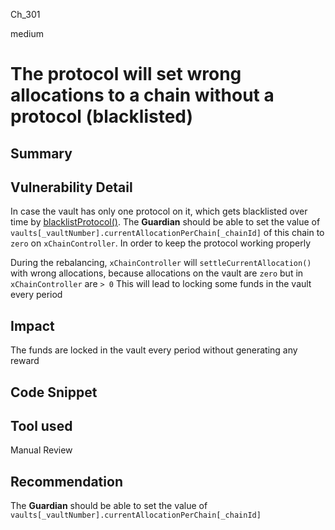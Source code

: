 Ch_301

medium

# The protocol will set wrong allocations to a chain without a protocol (blacklisted)

## Summary

## Vulnerability Detail
In case the vault has only one protocol on it, which gets blacklisted over time by [blacklistProtocol()](https://github.com/sherlock-audit/2023-01-derby/blob/main/derby-yield-optimiser/contracts/Vault.sol#L477-L483).
The **Guardian** should be able to set the value of `vaults[_vaultNumber].currentAllocationPerChain[_chainId]` of this chain to `zero` on `xChainController`.
In order to keep the protocol working properly

During the rebalancing, `xChainController` will `settleCurrentAllocation()` with wrong allocations, because allocations on the vault are `zero` but in `xChainController` are `> 0`
 This will lead to locking some funds in the vault every period 

## Impact
The funds are locked in the vault every period without generating any reward 

## Code Snippet

## Tool used

Manual Review

## Recommendation
The **Guardian** should be able to set the value of `vaults[_vaultNumber].currentAllocationPerChain[_chainId]` 